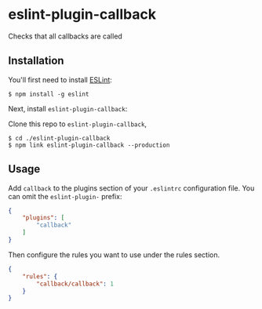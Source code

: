 # eslint-plugin-callback

Checks that all callbacks are called

## Installation

You'll first need to install [ESLint](http://eslint.org):

```
$ npm install -g eslint
```

Next, install `eslint-plugin-callback`:

Clone this repo to `eslint-plugin-callback`,
```
$ cd ./eslint-plugin-callback
$ npm link eslint-plugin-callback --production
```

## Usage

Add `callback` to the plugins section of your `.eslintrc` configuration file. You can omit the `eslint-plugin-` prefix:

```json
{
    "plugins": [
        "callback"
    ]
}
```


Then configure the rules you want to use under the rules section.

```json
{
    "rules": {
        "callback/callback": 1
    }
}
```






